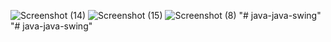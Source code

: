 ![Screenshot (14)](https://user-images.githubusercontent.com/53249044/111672777-50cf9d00-8840-11eb-9fdf-71978ac5431b.png)
![Screenshot (15)](https://user-images.githubusercontent.com/53249044/111672794-54632400-8840-11eb-9108-02a8decb9df5.png)
![Screenshot (8)](https://user-images.githubusercontent.com/53249044/111672808-562ce780-8840-11eb-879f-2e5c8ca53f6c.png)
"# java-java-swing" 
"# java-java-swing" 

